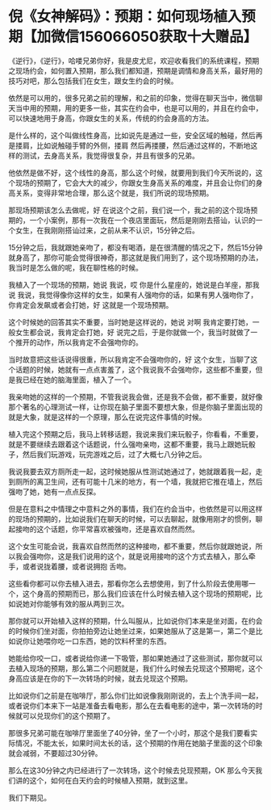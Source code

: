 # 倪《女神解码》：预期：如何现场植入预期【加微信156066050获取十大赠品】

《逆行》，《逆行》，哈喽兄弟你好，我是皮尤尼，欢迎收看我们的系统课程，预期之现场约会，如何置入预期，那么我们都知道，预期是调情和身高关系，最好用的技巧对吧，那么包括我们在女生，跟女生约会的时候。

依然是可以用的，很多兄弟之前的理解，和之前的印象，觉得在聊天当中，微信聊天当中用的预期，用的更多一些，其实在约会中，也是可以用的，并且在约会中，可以快速地用于身高，你跟女生的关系，传统的约会身高的方法。

是什么样的，这个叫做线性身高，比如说先是通过一些，安全区域的触碰，然后再是搂肩，比如说触碰手臂的外侧，搂肩 然后再搂腰，然后通过这样的，不断地这样的测试，去身高关系，我觉得很复杂，并且有很多的兄弟。

他依然是做不好，这个线性的身高，那么这个时候，就要用到我们今天所说的，这个现场的预期了，它会大大的减少，你跟女生身高关系的难度，并且会让你们的身高关系，变得非常地合理，那么这个就是，我们所说的现场预期。

那现场预期该怎么去做呢，好 在说这个之前，我们说一个，我之前的这个现场预期的，一个小案例，那有一次我在一个夜店里面玩，然后是刚刚去搭讪，认识的一个女生，在我刚刚搭讪过来，之前从来不认识，15分钟之后。

15分钟之后，我就跟她亲吻了，都没有喝酒，是在很清醒的情况之下，然后15分钟就身高了，那你可能会觉得很神奇，那这就是我们用到了，这个现场预期的办法，我当时是怎么做的呢，我在聊性格的时候。

我植入了一个现场的预期，她说 我说，哎 你是什么星座的，她说是白羊座，那我说 我说，我觉得像你这样的女生，如果有人强吻你的话，如果有男人强吻你了，你肯定会发飙或者会打她，好 这就是一个现场预期。

这个时候她的回答其实不重要，当时她是这样说的，她说 对啊 我肯定要打她，一般女生都会说，我肯定会打她，好 说完之后，于是你就做一个，我当时就做了一个推开的动作，所以我肯定不会强吻你的。

当时故意把这些话说得很重，所以我肯定不会强吻你的，好 这个女生，当聊了这个话题的时候，她就有一点点害羞了，这个我说我不会强吻你，这些都不重要，但是我已经在她的脑海里面，植入了一个。

我亲吻她的这样的一个预期，不管我说我会做，还是我不会做，都不重要，就好像那个著名的心理测试一样，让你现在脑子里面不要想大象，但是你脑子里面出现的就是大象，就是这样的一个原理，那么在说完这件事情的时候。

植入完这个预期之后，我马上转移话题，我说来我们来玩骰子，你看看，不重要，就是不要继续去跟着这个话题说，什么强吻亲吻，这都不重要，我马上跟她玩骰子，然后我们玩游戏，玩完游戏之后，过了大概七八分钟之后。

我说我要去双方厕所走一起，这时候她服从性测试她通过了，她就跟着我一起，走到厕所的离卫生间，还有可能十几米的地方，有一个墙，我就把它推在墙上，然后强吻了她，她有一点点反探。

但是在意料之中情理之中意料之外的事情，我们在约会当中，也依然是可以用这样的现场的预期的，比如说我们在聊天的时候，可以去聊起，就像用刚才的惯例，聊起接吻的这个话题，你平常喜欢被强吻，还是喜欢自然而然。

这个女生可能会说，我喜欢自然而然的这种接吻，都不重要，然后你就跟她说，所以我会强吻你，这是我们说用的这个，就是说用接吻的这个方式去植入，那么牵手，或者说拢着腰，或者说拥抱 舌吻。

这些看你都可以你去植入进去，那看你怎么去想使用，到了什么阶段去使用哪一个，这个身高的预期而已，那么我们应该在什么时候去植入这个现场的预期呢，比如说她对你能够有效的服从两到三次。

那你就可以开始植入这样的预期，什么叫服从，比如说你们本来是坐对面，在约会的时候你们坐对面，你拍拍旁边让她坐过来，如果她服从了这是第一，第二个是比如说你让她喂你吃一口东西，她的饮料杯里的东西。

她能给你咬一口，或者说给你递一下吸管，那如果她通过了这些测试，那你就可以去植入现场的预期，那么第二个问题就是，我们什么时候去兑现这个预期呢，这个身高应该是在你的下一次转场的时候，就去兑现这个预期。

比如说你们之前是在咖啡厅，那么你们比如说像我刚刚说的，去上个洗手间一起，或者说你们本来下一站是准备去看电影，那么在去看电影的途中，第一次转场的时候就可以兑现你们的这个预期了。

那很多兄弟可能在咖啡厅里面坐了40分钟，坐了一个小时，那这个是我们要看实际情况，不能太长，如果时间太长的话，这个预期的作用在她脑子里面的这个印象就会减弱，不要超过30分钟。

那么在这30分钟之内已经进行了一次转场，这个时候去兑现预期，OK 那么今天我们讲的这个，如何在白天约会的时候植入预期，就到这里。

我们下期见。